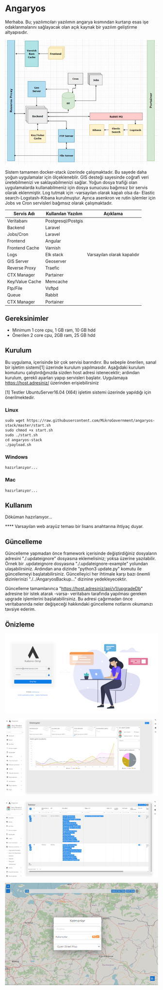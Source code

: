 # Angaryos

Merhaba. Bu; yazılımcıları yazılımın angarya kısmından kurtarıp esas işe odaklanmalarını sağlayacak olan açık kaynak bir yazılım geliştirme altyapısıdır.

![Diagram](./services/files/images/Diagram.png)

Sistem tamamen docker-stack üzerinde çalışmaktadır. Bu sayede daha yoğun uygulamalar için ölçekleneblir. GIS desteği sayesinde coğrafi veri üretebilmenizi ve saklayabilmenizi sağlar. Yoğun dosya trafiği olan uygulamalarda kullanabilmeniz için dosya sunucusu bağımsız bir servis olarak eklenmiştir. Log tutmak için -varsayılan olarak kapalı olsa da- Elastic search-Logstash-Kibana kurulmuştur. Ayrıca asenkron ve rutin işlemler için Jobs ve Cron servisleri bağımsız olarak çalışmaktadır.


| Servis Adı     | Kullanılan Yazılım | Açıklama                     |
| ----------------- | ----------------------- | -------------------------------- |
| Veritabanı     | Postgresql/Postgis    |                                |
| Backend         | Laravel               |                                |
| Jobs/Cron       | Laravel               |                                |
| Frontend        | Angular               |                                |
| Frontend Cache  | Varnish               |                                |
| Logs            | Elk stack             | Varsayılan olarak kapalıdır |
| GIS Server      | Geoserver             |                                |
| Reverse Proxy   | Traefic               |                                |
| CTX Manager     | Partainer             |                                |
| Key/Value Cache | Memcache              |                                |
| Ftp/File        | Vsftpd                |                                |
| Queue           | Rabbit                |                                |
| CTX Manager     | Portainer             |                                |


## Gereksinimler

- Minimum 1 core cpu, 1 GB ram, 10 GB hdd
- Önerilen 2 core cpu, 2GB ram, 25 GB hdd

## Kurulum

Bu uygulama, içerisinde bir çok servisi barındırır. Bu sebeple önerilen, sanal bir işletim sistemi[1] üzerinde kurulum yapılmasıdır. Aşağıdaki kurulum komutunu çalıştırdığınızda sizden host adresi istenecektir; ardından kurulum, gerekli ayarları yapıp servisleri başlatır. Uygulamaya https://host.adresiniz/ üzerinden erişiebilirsiniz

[1] Testler UbuntuServer16.04 (X64) işletim sistemi üzerinde yapıldığı için önerilmektedir.

### Linux

```
sudo wget https://raw.githubusercontent.com/MikroGovernment/angaryos-stack/master/start.sh
sudo chmod +x start.sh
sudo ./start.sh 
cd angaryos-stack
./payload.sh
```

### Windows

```
hazırlanıyor...
```

### Mac

```
hazırlanıyor...
```

## Kullanım

Döküman hazırlanıyor...

**** Varsayılan web arayüz teması bir lisans anahtarına ihtiyaç duyar.


## Güncelleme

Güncelleme yapmadan önce framework içerisinde değiştirdiğiniz dosyaların adresini "./.updateignore" dosyasına eklemelisiniz; yoksa üzerine yazılabilir. Örnek bir .updateignore dosyasına "./.updateignore-example" yolundan ulaşabilirsiniz. Ardından ana dizinde "python3 update.py" komutu ile güncellemeyi başlatabilirsiniz. Güncelleyici her ihtimale karşı bazı önemli dizinlerinizi "./../AngaryosBackup..." dizinine yedekleyecektir.

Güncelleme tamamlanınca "https://host.adresiniz/api/v1/upgradeDb" adresine bir istek atarak -varsa- veritabanı tarafında yapılması gereken upgrade işlemlerini başlatabilirsiniz. Bu adresi çağırmadan önce veritabanında neler değişeceği hakkındaki güncelleme notlarını okumanızı tavsiye ederim.


## Önizleme

![Giriş](./services/files/images/ss1.png)

![Göstergeler](./services/files/images/ss2.png)

![Veri Tabloları](./services/files/images/ss3.png)

![Harita](./services/files/images/ss4.png)